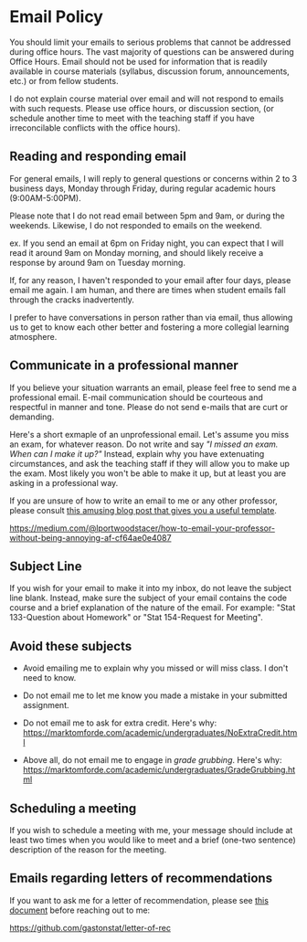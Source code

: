 # Email Policy

You should limit your emails to serious problems that cannot be addressed 
during office hours. The vast majority of questions can be answered during 
Office Hours. Email should not be used for information that is readily 
available in course materials (syllabus, discussion forum, announcements, etc.) 
or from fellow students.

I do not explain course material over email and will not respond to emails 
with such requests. Please use office hours, or discussion section, 
(or schedule another time to meet with the teaching staff if you have 
irreconcilable conflicts with the office hours).


## Reading and responding email

For general emails, I will reply to general questions or concerns within 
2 to 3 business days, Monday through Friday, during regular academic hours 
(9:00AM-5:00PM). 

Please note that I do not read email between 5pm and 9am, or during the weekends. 
Likewise, I do not responded to emails on the weekend. 

ex. If you send an email at 6pm on Friday night, you can expect that I will 
read it around 9am on Monday morning, and should likely receive a response 
by around 9am on Tuesday morning.

If, for any reason, I haven't responded to your email after four days, please 
email me again. I am human, and there are times when student emails fall through 
the cracks inadvertently.

I prefer to have conversations in person rather than via email, thus allowing 
us to get to know each other better and fostering a more collegial learning atmosphere.



## Communicate in a professional manner

If you believe your situation warrants an email, please feel free to send 
me a professional email. E-mail communication should be courteous and 
respectful in manner and tone. Please do not send e-mails that are curt or 
demanding.

Here's a short exmaple of an unprofessional email. Let's assume you miss an 
exam, for whatever reason. Do not write and say _"I missed an exam. When can I make it up?"_
Instead, explain why you have extenuating circumstances, and ask the teaching 
staff if they will allow you to make up the exam. Most likely you won't be able
to make it up, but at least you are asking in a professional way.

If you are unsure of how to write an email to me or any other professor, 
please consult [this amusing blog post that gives you a useful template](https://medium.com/@lportwoodstacer/how-to-email-your-professor-without-being-annoying-af-cf64ae0e4087).

<https://medium.com/@lportwoodstacer/how-to-email-your-professor-without-being-annoying-af-cf64ae0e4087>



## Subject Line

If you wish for your email to make it into my inbox, do not leave the subject 
line blank. Instead, make sure the subject of your email contains the code course
and a brief explanation of the nature of the email. For example: 
"Stat 133-Question about Homework" or "Stat 154-Request for Meeting".



## Avoid these subjects

- Avoid emailing me to explain why you missed or will miss class. I don't need to know.

- Do not email me to let me know you made a mistake in your submitted
assignment.

- Do not email me to ask for extra credit. Here's why:
<https://marktomforde.com/academic/undergraduates/NoExtraCredit.html>

- Above all, do not email me to engage in _grade grubbing_. Here's why:
<https://marktomforde.com/academic/undergraduates/GradeGrubbing.html>



## Scheduling a meeting

If you wish to schedule a meeting with me, your message should include at 
least two times when you would like to meet and a brief (one-two sentence) 
description of the reason for the meeting.



## Emails regarding letters of recommendations

If you want to ask me for a letter of recommendation, please see 
[this document](https://github.com/gastonstat/letter-of-rec) before reaching 
out to me:

<https://github.com/gastonstat/letter-of-rec>



